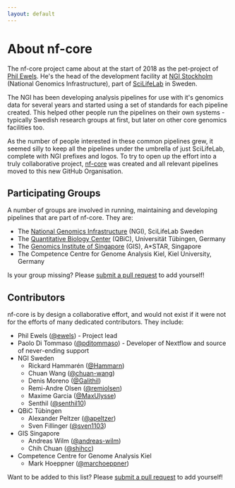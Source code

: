 ```yaml
---
layout: default
---
```


# About nf-core
The nf-core project came about at the start of 2018 as the pet-project of [Phil Ewels](http://phil.ewels.co.uk/). He's the head of the development facility at [NGI Stockholm](https://ngisweden.scilifelab.se/) (National Genomics Infrastructure), part of [SciLifeLab](https://www.scilifelab.se/) in Sweden.

The NGI has been developing analysis pipelines for use with it's genomics data for several years and started using a set of standards for each pipeline created. This helped other people run the pipelines on their own systems - typically Swedish research groups at first, but later on other core genomics facilities too.

As the number of people interested in these common pipelines grew, it seemed silly to keep all the pipelines under the umbrella of just SciLifeLab, complete with NGI prefixes and logos. To try to open up the effort into a truly collaborative project, [nf-core](https://github.com/nf-core) was created and all relevant pipelines moved to this new GitHub Organisation.

## Participating Groups
A number of groups are involved in running, maintaining and developing pipelines that are part of nf-core. They are:

* The [National Genomics Infrastructure](https://ngisweden.scilifelab.se/) (NGI), SciLifeLab Sweden
* The [Quantitative Biology Center](qbic.life) (QBiC), Universität Tübingen, Germany
* The [Genomics Institute of Singapore](https://www.a-star.edu.sg/gis) (GIS), A*STAR, Singapore
* The Competence Centre for Genome Analysis Kiel, Kiel University, Germany

Is your group missing? Please [submit a pull request](https://github.com/nf-core/nf-core.github.io/blob/master/about.md) to add yourself!

## Contributors
nf-core is by design a collaborative effort, and would not exist if it were not for the efforts of many dedicated contributors. They include:

* Phil Ewels ([@ewels](https://github.com/ewels/)) - Project lead
* Paolo Di Tommaso ([@pditommaso](https://github.com/pditommaso)) - Developer of Nextflow and source of never-ending support
* NGI Sweden
    * Rickard Hammarén ([@Hammarn](https://github.com/hammarn))
    * Chuan Wang ([@chuan-wang](https://github.com/chuan-wang))
    * Denis Moreno ([@Galithil](https://github.com/Galithil))
    * Remi-Andre Olsen ([@remiolsen](https://github.com/remiolsen))
    * Maxime Garcia ([@MaxUlysse](https://github.com/MaxUlysse))
    * Senthil ([@senthil10](https://github.com/senthil10/))
* QBiC Tübingen
    * Alexander Peltzer ([@apeltzer](https://github.com/apeltzer))
    * Sven Fillinger ([@sven1103](https://github.com/sven1103))
* GIS Singapore
    * Andreas Wilm ([@andreas-wilm](https://github.com/andreas-wilm))
    * Chih Chuan ([@shihcc](https://github.com/shihcc))
* Competence Centre for Genome Analysis Kiel
    * Mark Hoeppner ([@marchoeppner](https://github.com/marchoeppner))

Want to be added to this list? Please [submit a pull request](https://github.com/nf-core/nf-core.github.io/blob/master/about.md) to add yourself!
